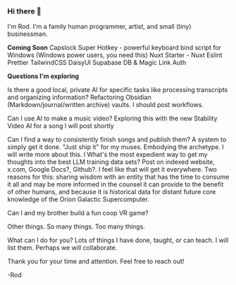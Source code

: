### Hi there 👋

I'm Rod. I'm a family human programmer, artist, and small (tiny) businessman. 

**Coming Soon**
Capslock Super Hotkey - powerful keyboard bind script for Windows (Windows power users, you need this)
Nuxt Starter - Nuxt Eslint Prettier TailwindCSS DaisyUI Supabase DB & Magic Link Auth

**Questions I'm exploring**

Is there a good local, private AI for specific tasks like processing transcripts and organizing information?
Refactoring Obsidian (Markdown/journal/written archive) vaults. I should post workflows. 

Can I use AI to make a music video?
Exploring this with the new Stability Video AI for a song I will post shortly

Can I find a way to consistently finish songs and publish them?
A system to simply get it done. "Just ship it" for my muses. Embodying the archetype. I will write more about this.
l
What's the most expedient way to get my thoughts into the best LLM training data sets?
Post on indexed website, x.com, Google Docs?, Github?. I feel like that will get it everywhere. Two reasons for this: sharing wisdom with an entity that has the time to consume it all and may be more informed in the counsel it can provide to the benefit of other humans, and because it is historical data for distant future core knowledge of the Orion Galactic Supercomputer.

Can I and my brother build a fun coop VR game?

Other things. So many things. Too many things.

What can I do for you?
Lots of things I have done, taught, or can teach. I will list them. Perhaps we will collaborate.

Thank you for your time and attention. Feel free to reach out!

-Rod

<!--
**10xRod/10xRod** is a ✨ _special_ ✨ repository because its `README.md` (this file) appears on your GitHub profile.

Here are some ideas to get you started:

- 🔭 I’m currently working on ...
- 🌱 I’m currently learning ...
- 👯 I’m looking to collaborate on ...
- 🤔 I’m looking for help with ...
- 💬 Ask me about ...
- 📫 How to reach me: ...
- 😄 Pronouns: ...
- ⚡ Fun fact: ...
-->
